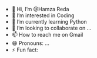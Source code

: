 - 👋 Hi, I’m @Hamza Reda
- 👀 I’m interested in Coding
- 🌱 I’m currently learning Python
- 💞️ I’m looking to collaborate on ...
- 📫 How to reach me on Gmail
- 😄 Pronouns: ...
- ⚡ Fun fact: 

<!---
Hamza-Reda-Alashmawi/Hamza-Reda-Alashmawi is a ✨ special ✨ repository because its `README.md` (this file) appears on your GitHub profile.
You can click the Preview link to take a look at your changes.
--->
